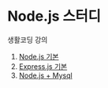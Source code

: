 # Node.js 스터디  
생활코딩 강의  
1. [Node.js 기본](https://youtu.be/3RS_A87IAPA)  
2. [Express.js 기본](https://youtu.be/hwknmhLKgYg)
3. [Node.js + Mysql](https://youtu.be/1ee5vAou2Y0)
